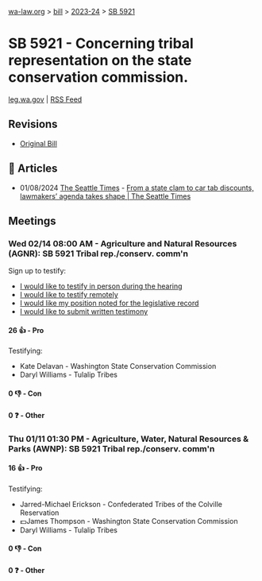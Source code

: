 [wa-law.org](/) > [bill](/bill/) > [2023-24](/bill/2023-24/) > [SB 5921](/bill/2023-24/sb/5921/)

# SB 5921 - Concerning tribal representation on the state conservation commission.
[leg.wa.gov](https://app.leg.wa.gov/billsummary?BillNumber=5921&Year=2023&Initiative=false) | [RSS Feed](./rss.xml)

## Revisions
* [Original Bill](1/)

## 📰 Articles
* 01/08/2024 [The Seattle Times](/org/the_seattle_times/) - [From a state clam to car tab discounts, lawmakers’ agenda takes shape | The Seattle Times](https://www.seattletimes.com/seattle-news/environment/from-a-state-clam-to-car-tab-discounts-lawmakers-agenda-takes-shape/#:~:text=Senate%20Bill%205921)

## Meetings
### Wed 02/14 08:00 AM - Agriculture and Natural Resources (AGNR): SB 5921 Tribal rep./conserv. comm'n
Sign up to testify:
* [I would like to testify in person during the hearing](https://app.leg.wa.gov/csi/Testifier/Add?chamber=House&mId=31919&aId=158857&caId=23929&tId=1)
* [I would like to testify remotely](https://app.leg.wa.gov/csi/Testifier/Add?chamber=House&mId=31919&aId=158857&caId=23929&tId=2)
* [I would like my position noted for the legislative record](https://app.leg.wa.gov/csi/Testifier/Add?chamber=House&mId=31919&aId=158857&caId=23929&tId=3)
* [I would like to submit written testimony](https://app.leg.wa.gov/csi/Testifier/Add?chamber=House&mId=31919&aId=158857&caId=23929&tId=4)

#### 26 👍 - Pro
Testifying:
* Kate Delavan - Washington State Conservation Commission
* Daryl Williams - Tulalip Tribes

#### 0 👎 - Con

#### 0 ❓ - Other

### Thu 01/11 01:30 PM - Agriculture, Water, Natural Resources & Parks (AWNP): SB 5921 Tribal rep./conserv. comm'n
#### 16 👍 - Pro
Testifying:
* Jarred-Michael Erickson - Confederated Tribes of the Colville Reservation
* 💵James Thompson - Washington State Conservation Commission
* Daryl Williams - Tulalip Tribes

#### 0 👎 - Con

#### 0 ❓ - Other
